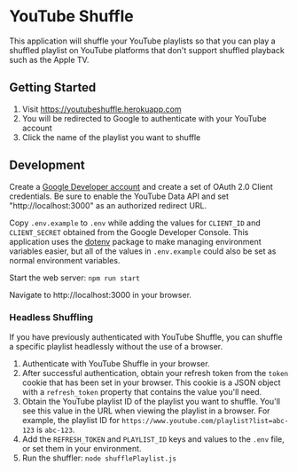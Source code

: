 # YouTube Shuffle

This application will shuffle your YouTube playlists so that you can play a
shuffled playlist on YouTube platforms that don't support shuffled playback
such as the Apple TV.

## Getting Started

1. Visit https://youtubeshuffle.herokuapp.com
1. You will be redirected to Google to authenticate with your YouTube account
1. Click the name of the playlist you want to shuffle

## Development

Create a [Google Developer account](https://console.developers.google.com) and
create a set of OAuth 2.0 Client credentials. Be sure to enable the YouTube
Data API and set "http://localhost:3000" as an authorized redirect URL.

Copy `.env.example` to `.env` while adding the values for `CLIENT_ID` and
`CLIENT_SECRET` obtained from the Google Developer Console. This application
uses the [dotenv](https://www.npmjs.com/package/dotenv) package to make managing
environment variables easier, but all of the values in `.env.example` could also
be set as normal environment variables.

Start the web server: `npm run start`

Navigate to http://localhost:3000 in your browser.

### Headless Shuffling

If you have previously authenticated with YouTube Shuffle, you can shuffle a
specific playlist headlessly without the use of a browser.

1. Authenticate with YouTube Shuffle in your browser.
1. After successful authentication, obtain your refresh token from the `token`
   cookie that has been set in your browser. This cookie is a JSON object with a
   `refresh_token` property that contains the value you'll need.
1. Obtain the YouTube playlist ID of the playlist you want to shuffle. You'll
   see this value in the URL when viewing the playlist in a browser. For example,
   the playlist ID for `https://www.youtube.com/playlist?list=abc-123` is
   `abc-123`.
1. Add the `REFRESH_TOKEN` and `PLAYLIST_ID` keys and values to the `.env` file,
   or set them in your environment.
1. Run the shuffler: `node shufflePlaylist.js`
